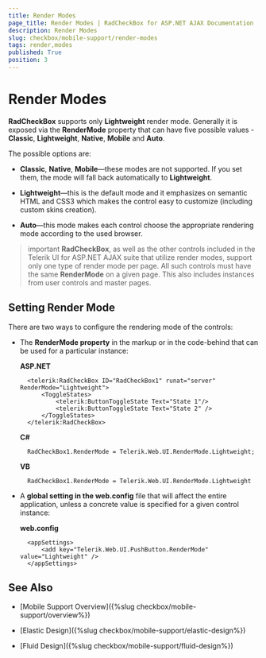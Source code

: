 ```yaml
---
title: Render Modes
page_title: Render Modes | RadCheckBox for ASP.NET AJAX Documentation
description: Render Modes
slug: checkbox/mobile-support/render-modes
tags: render,modes
published: True
position: 3
---
```


# Render Modes

**RadCheckBox** supports only **Lightweight** render mode. Generally it is exposed via the **RenderMode** property that can have five possible values - **Classic**, **Lightweight**, **Native**, **Mobile** and **Auto**.

The possible options are:

* **Classic**, **Native**, **Mobile**—these modes are not supported. If you set them, the mode will fall back automatically to **Lightweight**.

* **Lightweight**—this is the default mode and it emphasizes on semantic HTML and CSS3 which makes the control easy to customize (including custom skins creation).

* **Auto**—this mode makes each control choose the appropriate rendering mode according to the used browser.

>important **RadCheckBox**, as well as the other controls included in the Telerik UI for ASP.NET AJAX suite that utilize render modes, support only one type of render mode per page. All such controls must have the same **RenderMode** on a given page. This also includes instances from user controls and master pages.


## Setting Render Mode

There are two ways to configure the rendering mode of the controls:

* The **RenderMode property** in the markup or in the code-behind that can be used for a particular instance:

	**ASP.NET**

		<telerik:RadCheckBox ID="RadCheckBox1" runat="server" RenderMode="Lightweight">
			<ToggleStates>
				<telerik:ButtonToggleState Text="State 1"/>
				<telerik:ButtonToggleState Text="State 2" /> 
			</ToggleStates>
		</telerik:RadCheckBox>


	**C#**

		RadCheckBox1.RenderMode = Telerik.Web.UI.RenderMode.Lightweight;

	**VB**

		RadCheckBox1.RenderMode = Telerik.Web.UI.RenderMode.Lightweight


* A **global setting in the web.config** file that will affect the entire application, unless a concrete value is specified for a given control instance:

	**web.config**

		<appSettings>
			<add key="Telerik.Web.UI.PushButton.RenderMode" value="Lightweight" />
		</appSettings>


## See Also

 * [Mobile Support Overview]({%slug checkbox/mobile-support/overview%})

 * [Elastic Design]({%slug checkbox/mobile-support/elastic-design%})

 * [Fluid Design]({%slug checkbox/mobile-support/fluid-design%})
